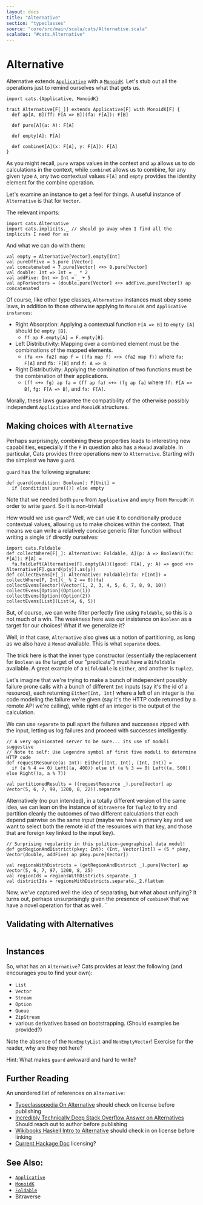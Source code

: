 ```yaml
---
layout: docs
title: "Alternative"
section: "typeclasses"
source: "core/src/main/scala/cats/Alternative.scala"
scaladoc: "#cats.Alternative"
---
```

# Alternative
Alternative extends [`Applicative`](`applicative.html`) with a [`MonoidK`](`monoidk.html`).
Let's stub out all the operations just to remind ourselves what that gets us.

```tut:book:silent
import cats.{Applicative, MonoidK}

trait Alternative[F[_]] extends Applicative[F] with MonoidK[F] {
  def ap[A, B](ff: F[A => B])(fa: F[A]): F[B]

  def pure[A](a: A): F[A]

  def empty[A]: F[A]

  def combineK[A](x: F[A], y: F[A]): F[A]
}
```

As you might recall, `pure` wraps values in the context and `ap` allows us to do calculations in the context, while `combineK` allows us to combine, for any given type `A`, any two contextual values `F[A]` and `empty` provides the identity element for the combine operation.

Let's examine an instance to get a feel for things. A useful instance of `Alternative` is that for `Vector`.

The relevant imports:

```tut:book:reset:silent
import cats.Alternative
import cats.implicits._ // should go away when I find all the implicits I need for as
```

And what we can do with them:

```tut:book
val empty = Alternative[Vector].empty[Int]
val pureOfFive = 5.pure [Vector]
val concatenated = 7.pure[Vector] <+> 8.pure[Vector]
val double: Int => Int = _ * 2
val addFive: Int => Int = _ + 5
val apForVectors = (double.pure[Vector] <+> addFive.pure[Vector]) ap concatenated
```

Of course, like other type classes, `Alternative` instances must obey some laws, in addition to those otherwise applying to `MonoidK` and `Applicative instances`:

* Right Absorption: Applying a contextual function `F[A => B]` to `empty [A]` should be `empty [B]`.
  * `ff ap F.empty[A] = F.empty[B]`.
* Left Distributivity:  Mapping over a combined element must be the combinations of the mapped elements.
  * `(fa <+> fa2) map f = ((fa map f) <+> (fa2 map f))` where `fa: F[A]` and `fb: F[B]` and `f: A => B`.
* Right Distributivity: Applying the combination of two functions must be the combination of their applications.
  * `(ff <+> fg) ap fa = (ff ap fa) <+> (fg ap fa)` where `ff: F[A => B]`, `fg: F[A => B]`, and `fa: F[A]`.

Morally, these laws guarantee the compatibility of the otherwise possibly independent `Applicative` and `MonoidK` structures.

## Making choices with `Alternative`

Perhaps surprisingly, combining these properties leads to interesting new capabilities, especially if the `F` in question also has a `Monad` available. In particular, Cats provides three operations new to `Alternative`. Starting with the simplest we have `guard`.

`guard` has the following signature:

```
def guard(condition: Boolean): F[Unit] =
  if (condition) pure(()) else empty
```

Note that we needed both `pure` from `Applicative` and `empty` from `MonoidK` in order to write `guard`. So it is non-trivial!

How would we use `guard`? Well, we can use it to conditionally produce contextual values, allowing us to make choices within the context.
That means we can write a relatively concise generic filter function without writing a single `if` directly ourselves:

```tut:book
import cats.Foldable
def collectWhere[F[_]: Alternative: Foldable, A](p: A => Boolean)(fa: F[A]): F[A] =
  fa.foldLeft(Alternative[F].empty[A])((good: F[A], y: A) => good <+> Alternative[F].guard(p(y)).as(y))
def collectEvens[F[_]: Alternative: Foldable](fa: F[Int]) = collectWhere[F, Int](_ % 2 == 0)(fa)
collectEvens[Vector](Vector(1, 2, 3, 4, 5, 6, 7, 8, 9, 10))
collectEvens[Option](Option(1))
collectEvens[Option](Option(2))
collectEvens[List](List(4, 6, 5))
```

But, of course, we can write filter perfectly fine using `Foldable`, so this is a not much of a win. The weakness here was our insistence on `Boolean` as a target for our choices! What if we generalize it?

Well, in that case, `Alternative` also gives us a notion of partitioning, as long as we also have a `Monad` available. This is what `separate` does.

The trick here is that the inner type constructor (essentially the replacement for `Boolean` as the target of our "predicate") must have a `Bifoldable` available. A great example of a `Bifoldable` is `Either`, and another is `Tuple2`.

Let's imagine that we're trying to make a bunch of independent possibly failure prone calls with a bunch of different `Int` inputs (say it's the id of a resource), each returning `Either[Int, Int]` where a left of an integer is the code modeling the failure we're given (say it's the HTTP code returned by a remote API we're calling), while right of an integer is the output of the calculation.

We can use `separate` to pull apart the failures and successes zipped with the input, letting us log failures and proceed with successes intelligently.

```tut:book
// A very opinionated server to be sure... its use of moduli suggestive
// Note to self: Use Legendre symbol of first five moduli to determine HTTP code
def requestResource(a: Int): Either[(Int, Int), (Int, Int)] =
  if (a % 4 == 0) Left((a, 400)) else if (a % 3 == 0) Left((a, 500)) else Right((a, a % 7))

val partitionedResults = ((requestResource _).pure[Vector] ap Vector(5, 6, 7, 99, 1200, 8, 22)).separate

```

Alternatively (no pun intended), in a totally different version of the same idea, we can lean on the instance of `Bitraverse` for `Tuple2` to try and partition cleanly the outcomes of two different calculations that each depend pairwise on the same input (maybe we have a primary key and we want to select both the remote id of the resources with that key, and those that are foreign key linked to the input key).

```tut:book
// Surprising regularity in this politico-geographical data model!
def getRegionAndDistrict(pkey: Int): (Int, Vector[Int]) = (5 * pkey, Vector(double, addFive) ap pkey.pure[Vector])

val regionsWithDistricts = (getRegionAndDistrict _).pure[Vector] ap Vector(5, 6, 7, 97, 1200, 8, 25)
val regionIds = regionsWithDistricts.separate._1
val districtIds = regionsWithDistricts.separate._2.flatten
```

Now, we've captured well the idea of separating, but what about unifying? It turns out, perhaps unsurprisingly given the presence of `combineK` that we have a novel operation for that as well. ``

## Validating with Alternatives

```tut:book
```

## Instances
So, what has an `Alternative`?
Cats provides at least the following (and encourages you to find your own):
- `List`
- `Vector`
- `Stream`
- `Option`
- `Queue`
- `ZipStream`
- various derivatives based on bootstrapping. (Should examples be provided?)

Note the absence of the `NonEmptyList` and `NonEmptyVector`!
Exercise for the reader, why are they not here?

Hint: What makes `guard` awkward and hard to write?

## Further Reading
An unordered list of references on `Alternative`:
- [Typeclassopedia On Alternative](https://wiki.haskell.org/Typeclassopedia#Failure_and_choice:_Alternative.2C_MonadPlus.2C_ArrowPlus) should check on license before publishing
- [Incredibly Technically Deep Stack Overflow Answer on Alternatives](https://stackoverflow.com/questions/13080606/confused-by-the-meaning-of-the-alternative-type-class-and-its-relationship-to) Should reach out to author before publishing
- [Wikibooks Haskell Intro to Alternative](https://en.wikibooks.org/wiki/Haskell/Alternative_and_MonadPlus) should check in on license before linking
- [Current Hackage Doc](https://hackage.haskell.org/package/monadplus-1.4.2/docs/Control-Applicative-Alternative.html) licensing?

## See Also:
- [`Applicative`](`applicative.html`)
- [`MonoidK`](`monoidk.html`)
- [`Foldable`](`foldable.html`)
- Bitraverse
